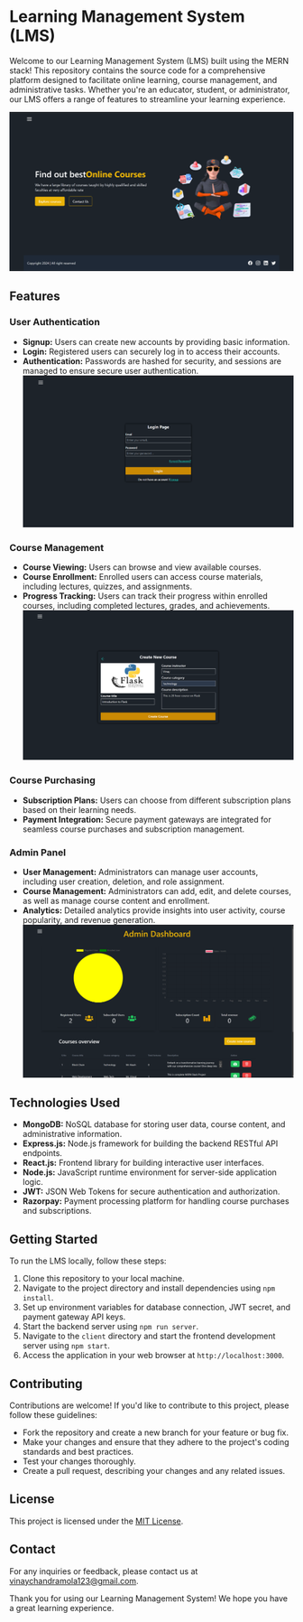 # Learning Management System (LMS)

Welcome to our Learning Management System (LMS) built using the MERN stack! This repository contains the source code for a comprehensive platform designed to facilitate online learning, course management, and administrative tasks. Whether you're an educator, student, or administrator, our LMS offers a range of features to streamline your learning experience.

![alt text](image.png)

## Features

### User Authentication
- **Signup:** Users can create new accounts by providing basic information.
- **Login:** Registered users can securely log in to access their accounts.
- **Authentication:** Passwords are hashed for security, and sessions are managed to ensure secure user authentication.
![alt text](image-1.png)

### Course Management
- **Course Viewing:** Users can browse and view available courses.
- **Course Enrollment:** Enrolled users can access course materials, including lectures, quizzes, and assignments.
- **Progress Tracking:** Users can track their progress within enrolled courses, including completed lectures, grades, and achievements.
![alt text](image-3.png)


### Course Purchasing
- **Subscription Plans:** Users can choose from different subscription plans based on their learning needs.
- **Payment Integration:** Secure payment gateways are integrated for seamless course purchases and subscription management.

### Admin Panel
- **User Management:** Administrators can manage user accounts, including user creation, deletion, and role assignment.
- **Course Management:** Administrators can add, edit, and delete courses, as well as manage course content and enrollment.
- **Analytics:** Detailed analytics provide insights into user activity, course popularity, and revenue generation.
![alt text](image-2.png)

## Technologies Used
- **MongoDB:** NoSQL database for storing user data, course content, and administrative information.
- **Express.js:** Node.js framework for building the backend RESTful API endpoints.
- **React.js:** Frontend library for building interactive user interfaces.
- **Node.js:** JavaScript runtime environment for server-side application logic.
- **JWT:** JSON Web Tokens for secure authentication and authorization.
- **Razorpay:** Payment processing platform for handling course purchases and subscriptions.

## Getting Started
To run the LMS locally, follow these steps:
1. Clone this repository to your local machine.
2. Navigate to the project directory and install dependencies using `npm install`.
3. Set up environment variables for database connection, JWT secret, and payment gateway API keys.
4. Start the backend server using `npm run server`.
5. Navigate to the `client` directory and start the frontend development server using `npm start`.
6. Access the application in your web browser at `http://localhost:3000`.

## Contributing
Contributions are welcome! If you'd like to contribute to this project, please follow these guidelines:
- Fork the repository and create a new branch for your feature or bug fix.
- Make your changes and ensure that they adhere to the project's coding standards and best practices.
- Test your changes thoroughly.
- Create a pull request, describing your changes and any related issues.

## License
This project is licensed under the [MIT License](LICENSE).

## Contact
For any inquiries or feedback, please contact us at [vinaychandramola123@gmail.com](mailto:vinaychandramola123@gmail.com).

Thank you for using our Learning Management System! We hope you have a great learning experience.